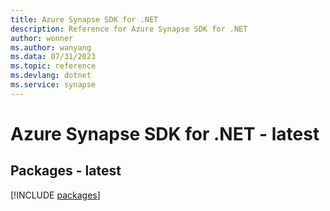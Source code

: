 ```yaml
---
title: Azure Synapse SDK for .NET
description: Reference for Azure Synapse SDK for .NET
author: wonner
ms.author: wanyang
ms.data: 07/31/2023
ms.topic: reference
ms.devlang: dotnet
ms.service: synapse
---
```

# Azure Synapse SDK for .NET - latest
## Packages - latest
[!INCLUDE [packages](synapse-index.md)]